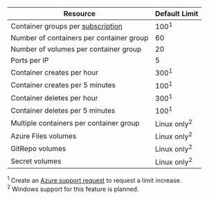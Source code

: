 | Resource | Default Limit |
| --- | :--- |
| Container groups per [subscription](../articles/billing-buy-sign-up-azure-subscription.md) | 100<sup>1</sup> |
| Number of containers per container group | 60 |
| Number of volumes per container group | 20 |
| Ports per IP | 5 |
| Container creates per hour |300<sup>1</sup> |
| Container creates per 5 minutes | 100<sup>1</sup> |
| Container deletes per hour | 300<sup>1</sup> |
| Container deletes per 5 minutes | 100<sup>1</sup> |
| Multiple containers per container group | Linux only<sup>2</sup> |
| Azure Files volumes | Linux only<sup>2</sup> |
| GitRepo volumes | Linux only<sup>2</sup> |
| Secret volumes | Linux only<sup>2</sup> |

<sup>1</sup> Create an [Azure support request][azure-support] to request a limit increase.<br />
<sup>2</sup> Windows support for this feature is planned.

<!-- LINKS - External -->
[azure-support]: https://ms.portal.azure.com/#blade/Microsoft_Azure_Support/HelpAndSupportBlade/newsupportrequest

